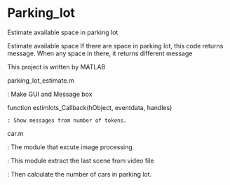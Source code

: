 # Parking_lot
Estimate available space in parking lot

Estimate available space
If there are space in parking lot, this code returns message.
When any space in there, it returns different message

This project is written by MATLAB

parking_lot_estimate.m

  : Make GUI and Message box
  
  function estimlots_Callback(hObject, eventdata, handles)
  
    : Show messages from number of tokens.
  
car.m

  : The module that excute image processing.
  
  : This module extract the last scene from video file
  
  : Then calculate the number of cars in parking lot.
